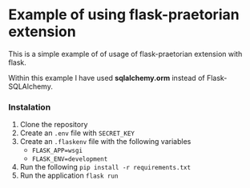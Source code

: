 # Example of using flask-praetorian extension

This is a simple example of of usage of flask-praetorian extension with flask. 

Within this example I have used **sqlalchemy.orm** instead of Flask-SQLAlchemy.

### Instalation

1. Clone the repository
2. Create an `.env` file with `SECRET_KEY`
3. Create an `.flaskenv` file with the following variables
    - `FLASK_APP=wsgi`
    - `FLASK_ENV=development`
4. Run the following `pip install -r requirements.txt`
5. Run the application `flask run`